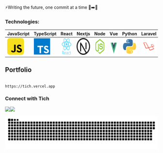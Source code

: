 ⚡Writing the future, one commit at a time 📜➡️💾

### Technologies:
| JavaScript | TypeScript | React | Nextjs | Node | Vue |Python |Laravel| C# | AWS |
|----------|----------|----------|----------|-----|------|-----|-----|----|----|
|<img src="./asset/js.svg" title="JavaScript"  alt="JavaScript" width="55" height="55"/> |<img src="./asset/typescript.svg" title="TypeScript"  alt="TypeScript" width="55" height="55"/> | <img src="./asset/react.svg" title="React"  alt="React" width="55" height="55"/> | <img src="./asset/nextjs.svg" title="Next"  alt="Next" width="55" height="55"/> |<img src="./asset/nodejs.svg" title="Node"  alt="Node" width="55" height="55"/> | <img src="./asset/vue.svg" title="Vue"  alt="Vuejs" width="55" height="55"/> |<img src="./asset/python.svg" title="Python"  alt="Python" width="55" height="55"/> | <img src="./asset/laravel.svg" title="Laravel"  alt="Laravel" width="55" height="55"/> | <img src="./asset/csharp.svg" title="C#"  alt="C#" width="55" height="55"/> |<img src="./asset/aws.svg" title="AWS"  alt="AWS" width="55" height="55"/> | 

## Portfolio
```
                                                            https://tich.vercel.app
```


### Connect with Tich 

<p align="left" style="font-size: 0;"> <!-- Set font-size to 0 to remove white space between inline elements -->
    <a href="https://www.linkedin.com/in/tichzvidzayi/"><img height="23" width="23" alt="LinkedIn" src="./asset/linkedin.ico"></a>
    <!-- Add non-breaking space for desired spacing -->
    &nbsp;&nbsp;
    <a href="mailto:tzvidzie@gmail.com"><img height="23" width="23" alt="Email Tich" src="./asset/email.ico"></a>
</p>

<p align="center">
 <img width="1000" src="asset/github-snake.svg" alt="snake"/>
</p>



<!--
**tichzvidzayi/tichzvidzayi** is a ✨ _special_ ✨ repository because its `README.md` (this file) appears on your GitHub profile.

Here are some ideas to get you started:

- 🔭 I’m currently working on ...
- 🌱 I’m currently learning ...
- 👯 I’m looking to collaborate on ...
- 🤔 I’m looking for help with ...
- 💬 Ask me about ...
- 📫 How to reach me: ...
- 😄 Pronouns: ...
- ⚡ Fun fact: ...
-->
